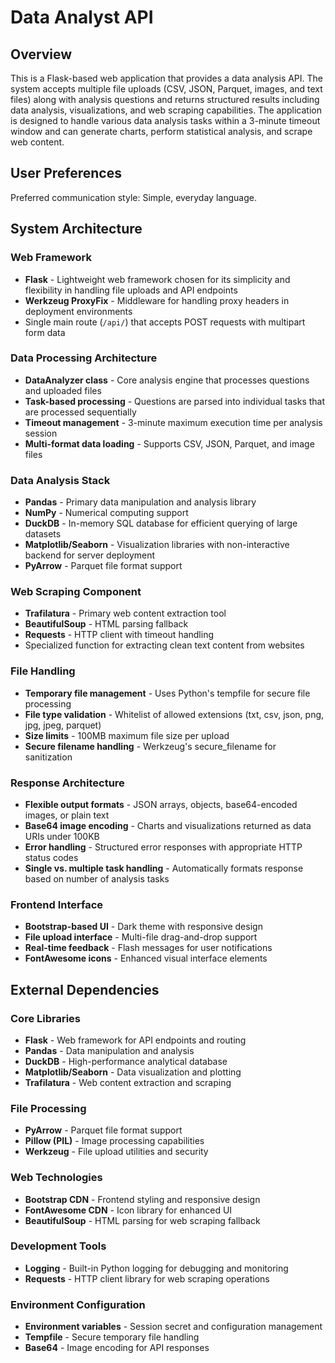 # Data Analyst API

## Overview

This is a Flask-based web application that provides a data analysis API. The system accepts multiple file uploads (CSV, JSON, Parquet, images, and text files) along with analysis questions and returns structured results including data analysis, visualizations, and web scraping capabilities. The application is designed to handle various data analysis tasks within a 3-minute timeout window and can generate charts, perform statistical analysis, and scrape web content.

## User Preferences

Preferred communication style: Simple, everyday language.

## System Architecture

### Web Framework
- **Flask** - Lightweight web framework chosen for its simplicity and flexibility in handling file uploads and API endpoints
- **Werkzeug ProxyFix** - Middleware for handling proxy headers in deployment environments
- Single main route (`/api/`) that accepts POST requests with multipart form data

### Data Processing Architecture
- **DataAnalyzer class** - Core analysis engine that processes questions and uploaded files
- **Task-based processing** - Questions are parsed into individual tasks that are processed sequentially
- **Timeout management** - 3-minute maximum execution time per analysis session
- **Multi-format data loading** - Supports CSV, JSON, Parquet, and image files

### Data Analysis Stack
- **Pandas** - Primary data manipulation and analysis library
- **NumPy** - Numerical computing support
- **DuckDB** - In-memory SQL database for efficient querying of large datasets
- **Matplotlib/Seaborn** - Visualization libraries with non-interactive backend for server deployment
- **PyArrow** - Parquet file format support

### Web Scraping Component
- **Trafilatura** - Primary web content extraction tool
- **BeautifulSoup** - HTML parsing fallback
- **Requests** - HTTP client with timeout handling
- Specialized function for extracting clean text content from websites

### File Handling
- **Temporary file management** - Uses Python's tempfile for secure file processing
- **File type validation** - Whitelist of allowed extensions (txt, csv, json, png, jpg, jpeg, parquet)
- **Size limits** - 100MB maximum file size per upload
- **Secure filename handling** - Werkzeug's secure_filename for sanitization

### Response Architecture
- **Flexible output formats** - JSON arrays, objects, base64-encoded images, or plain text
- **Base64 image encoding** - Charts and visualizations returned as data URIs under 100KB
- **Error handling** - Structured error responses with appropriate HTTP status codes
- **Single vs. multiple task handling** - Automatically formats response based on number of analysis tasks

### Frontend Interface
- **Bootstrap-based UI** - Dark theme with responsive design
- **File upload interface** - Multi-file drag-and-drop support
- **Real-time feedback** - Flash messages for user notifications
- **FontAwesome icons** - Enhanced visual interface elements

## External Dependencies

### Core Libraries
- **Flask** - Web framework for API endpoints and routing
- **Pandas** - Data manipulation and analysis
- **DuckDB** - High-performance analytical database
- **Matplotlib/Seaborn** - Data visualization and plotting
- **Trafilatura** - Web content extraction and scraping

### File Processing
- **PyArrow** - Parquet file format support
- **Pillow (PIL)** - Image processing capabilities
- **Werkzeug** - File upload utilities and security

### Web Technologies
- **Bootstrap CDN** - Frontend styling and responsive design
- **FontAwesome CDN** - Icon library for enhanced UI
- **BeautifulSoup** - HTML parsing for web scraping fallback

### Development Tools
- **Logging** - Built-in Python logging for debugging and monitoring
- **Requests** - HTTP client library for web scraping operations

### Environment Configuration
- **Environment variables** - Session secret and configuration management
- **Tempfile** - Secure temporary file handling
- **Base64** - Image encoding for API responses
